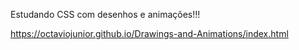 Estudando CSS com desenhos e animações!!!

https://octaviojunior.github.io/Drawings-and-Animations/index.html
